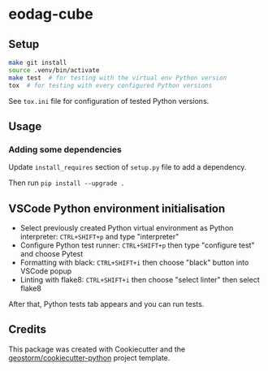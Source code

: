 # eodag-cube

## Setup

```sh
make git install
source .venv/bin/activate
make test  # for testing with the virtual env Python version
tox  # for testing with every configured Python versions
```

See `tox.ini` file for configuration of tested Python versions.

## Usage

### Adding some dependencies

Update `install_requires` section of `setup.py` file to add a dependency.

Then run `pip install --upgrade .`

## VSCode Python environment initialisation

* Select previously created Python virtual environment as Python interpreter: `CTRL+SHIFT+p` and type "interpreter"
* Configure Python test runner: `CTRL+SHIFT+p` then type "configure test" and choose Pytest
* Formatting with black: `CTRL+SHIFT+i` then choose "black" button into VSCode popup
* Linting with flake8: `CTRL+SHIFT+i` then choose "select linter" then select flake8

After that, Python tests tab appears and you can run tests.

## Credits

This package was created with Cookiecutter and the [geostorm/cookiecutter-python](https://bitbucket.org/geostorm/cookiecutter-python) project template.
